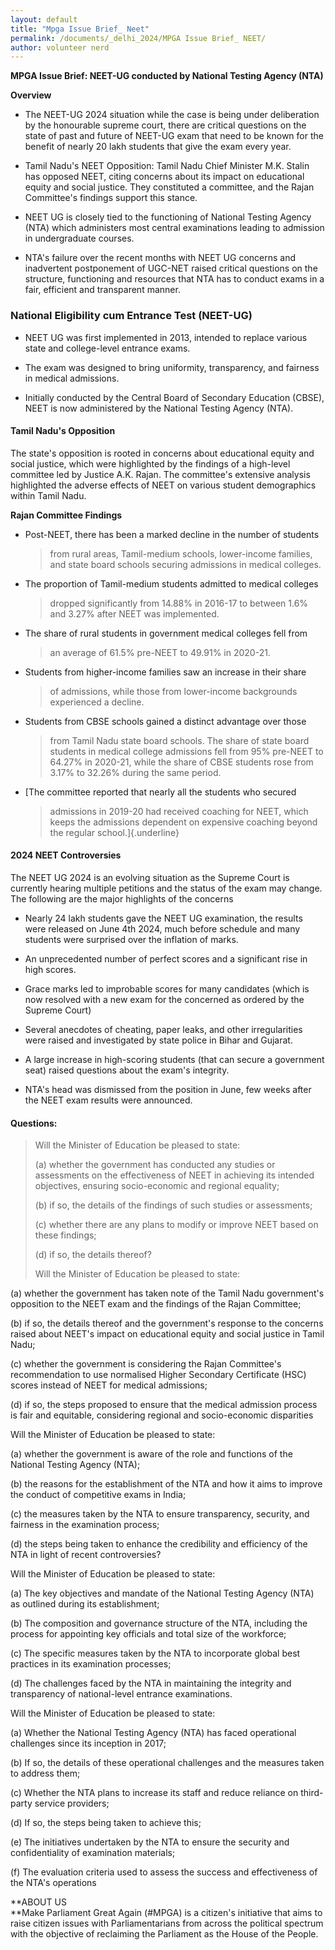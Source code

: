 ```yaml
---
layout: default
title: "Mpga Issue Brief_ Neet"
permalink: /documents/_delhi_2024/MPGA Issue Brief_ NEET/
author: volunteer nerd
---
```





**MPGA Issue Brief: NEET-UG conducted by National Testing Agency (NTA)**

**Overview**

-   The NEET-UG 2024 situation while the case is being under
    deliberation by the honourable supreme court, there are critical
    questions on the state of past and future of NEET-UG exam that need
    to be known for the benefit of nearly 20 lakh students that give the
    exam every year.

-   Tamil Nadu's NEET Opposition: Tamil Nadu Chief Minister M.K. Stalin
    has opposed NEET, citing concerns about its impact on educational
    equity and social justice. They constituted a committee, and the
    Rajan Committee\'s findings support this stance.

-   NEET UG is closely tied to the functioning of National Testing
    Agency (NTA) which administers most central examinations leading to
    admission in undergraduate courses.

-   NTA's failure over the recent months with NEET UG concerns and
    inadvertent postponement of UGC-NET raised critical questions on the
    structure, functioning and resources that NTA has to conduct exams
    in a fair, efficient and transparent manner.

### National Eligibility cum Entrance Test (NEET-UG)

-   NEET UG was first implemented in 2013, intended to replace various
    state and college-level entrance exams.

-   The exam was designed to bring uniformity, transparency, and
    fairness in medical admissions.

-   Initially conducted by the Central Board of Secondary Education
    (CBSE), NEET is now administered by the National Testing Agency
    (NTA).

#### Tamil Nadu's Opposition

The state\'s opposition is rooted in concerns about educational equity
and social justice, which were highlighted by the findings of a
high-level committee led by Justice A.K. Rajan. The committee\'s
extensive analysis highlighted the adverse effects of NEET on various
student demographics within Tamil Nadu​.

**Rajan Committee Findings**

-   Post-NEET, there has been a marked decline in the number of students
    > from rural areas, Tamil-medium schools, lower-income families, and
    > state board schools securing admissions in medical colleges.

-   The proportion of Tamil-medium students admitted to medical colleges
    > dropped significantly from 14.88% in 2016-17 to between 1.6% and
    > 3.27% after NEET was implemented​​.

-   The share of rural students in government medical colleges fell from
    > an average of 61.5% pre-NEET to 49.91% in 2020-21.

-   Students from higher-income families saw an increase in their share
    > of admissions, while those from lower-income backgrounds
    > experienced a decline.

-   Students from CBSE schools gained a distinct advantage over those
    > from Tamil Nadu state board schools. The share of state board
    > students in medical college admissions fell from 95% pre-NEET to
    > 64.27% in 2020-21, while the share of CBSE students rose from
    > 3.17% to 32.26% during the same period​​.

-   [The committee reported that nearly all the students who secured
    > admissions in 2019-20 had received coaching for NEET, which keeps
    > the admissions dependent on expensive coaching beyond the regular
    > school.]{.underline}

#### 2024 NEET Controversies

The NEET UG 2024 is an evolving situation as the Supreme Court is
currently hearing multiple petitions and the status of the exam may
change. The following are the major highlights of the concerns

-   Nearly 24 lakh students gave the NEET UG examination, the results
    were released on June 4th 2024, much before schedule and many
    students were surprised over the inflation of marks.

-   An unprecedented number of perfect scores and a significant rise in
    high scores.

-   Grace marks led to improbable scores for many candidates (which is
    now resolved with a new exam for the concerned as ordered by the
    Supreme Court)

-   Several anecdotes of cheating, paper leaks, and other irregularities
    were raised and investigated by state police in Bihar and Gujarat.

-   A large increase in high-scoring students (that can secure a
    government seat) raised questions about the exam\'s integrity.

-   NTA's head was dismissed from the position in June, few weeks after
    the NEET exam results were announced.

#### 

#### Questions:

> Will the Minister of Education be pleased to state:
>
> \(a\) whether the government has conducted any studies or assessments
> on the effectiveness of NEET in achieving its intended objectives,
> ensuring socio-economic and regional equality;
>
> \(b\) if so, the details of the findings of such studies or
> assessments;
>
> \(c\) whether there are any plans to modify or improve NEET based on
> these findings;
>
> \(d\) if so, the details thereof?
>
> Will the Minister of Education be pleased to state:

\(a\) whether the government has taken note of the Tamil Nadu
government\'s opposition to the NEET exam and the findings of the Rajan
Committee;

\(b\) if so, the details thereof and the government\'s response to the
concerns raised about NEET\'s impact on educational equity and social
justice in Tamil Nadu;

\(c\) whether the government is considering the Rajan Committee\'s
recommendation to use normalised Higher Secondary Certificate (HSC)
scores instead of NEET for medical admissions;

\(d\) if so, the steps proposed to ensure that the medical admission
process is fair and equitable, considering regional and socio-economic
disparities

Will the Minister of Education be pleased to state:

\(a\) whether the government is aware of the role and functions of the
National Testing Agency (NTA);

\(b\) the reasons for the establishment of the NTA and how it aims to
improve the conduct of competitive exams in India;

\(c\) the measures taken by the NTA to ensure transparency, security,
and fairness in the examination process;

\(d\) the steps being taken to enhance the credibility and efficiency of
the NTA in light of recent controversies?

Will the Minister of Education be pleased to state:

\(a\) The key objectives and mandate of the National Testing Agency
(NTA) as outlined during its establishment;

\(b\) The composition and governance structure of the NTA, including the
process for appointing key officials and total size of the workforce;

\(c\) The specific measures taken by the NTA to incorporate global best
practices in its examination processes;

\(d\) The challenges faced by the NTA in maintaining the integrity and
transparency of national-level entrance examinations.

Will the Minister of Education be pleased to state:

\(a\) Whether the National Testing Agency (NTA) has faced operational
challenges since its inception in 2017;

\(b\) If so, the details of these operational challenges and the
measures taken to address them;

\(c\) Whether the NTA plans to increase its staff and reduce reliance on
third-party service providers;

\(d\) If so, the steps being taken to achieve this;

\(e\) The initiatives undertaken by the NTA to ensure the security and
confidentiality of examination materials;

\(f\) The evaluation criteria used to assess the success and
effectiveness of the NTA\'s operations

**ABOUT US\
**Make Parliament Great Again (#MPGA) is a citizen's initiative that
aims to raise citizen issues with Parliamentarians from across the
political spectrum with the objective of reclaiming the Parliament as
the House of the People.

